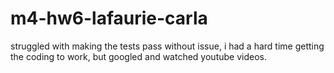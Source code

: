 # m4-hw6-lafaurie-carla

struggled with making the tests pass without issue, i had a hard time getting the coding to work, but googled and watched youtube videos. 
